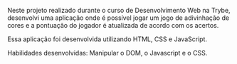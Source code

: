 Neste projeto realizado durante o curso de Desenvolvimento Web na Trybe, desenvolvi uma aplicação onde é possível jogar um jogo de adivinhação de cores e a pontuação do jogador é atualizada de acordo com os acertos.

Essa aplicação foi desenvolvida utilizando HTML, CSS e JavaScript.

Habilidades desenvolvidas: Manipular o DOM, o Javascript e o CSS.
